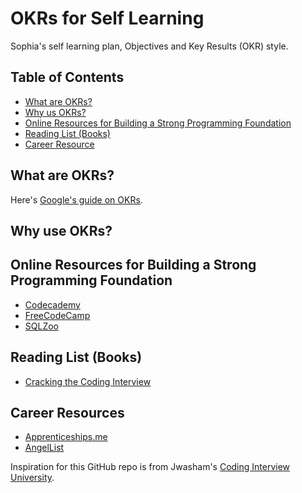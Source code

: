 # OKRs for Self Learning
Sophia's self learning plan, Objectives and Key Results (OKR) style. 


## Table of Contents
- [What are OKRs?](#what-are-OKRs?)
- [Why us OKRs?](#why-use-OKRs?)
- [Online Resources for Building a Strong Programming Foundation](#Online-Resources-for-Building-a-Strong-Programming-Foundation)
- [Reading List (Books)](Reading-List-(Books)-)
- [Career Resource](#career-resources)



## What are OKRs?
Here's [Google's guide on OKRs](https://rework.withgoogle.com/guides/set-goals-with-okrs/steps/introduction/).

## Why use OKRs?


## Online Resources for Building a Strong Programming Foundation
- [Codecademy](https://www.codecademy.com/)
- [FreeCodeCamp](https://www.freecodecamp.org/)
- [SQLZoo](https://sqlzoo.net/)

## Reading List (Books)
- [Cracking the Coding Interview](https://smile.amazon.com/Cracking-Coding-Interview-Programming-Questions/dp/0984782850/ref=sr_1_3?crid=3PHJ2XC0SE7VH&keywords=cracking+the+coding+interview&qid=1567560490&s=gateway&sprefix=cracking+%2Caps%2C263&sr=8-3)

## Career Resources
- [Apprenticeships.me](https://apprenticeships.me/)
- [AngelList](https://angel.co/jobs)



Inspiration for this GitHub repo is from Jwasham's [Coding Interview University](https://github.com/jwasham/coding-interview-university).